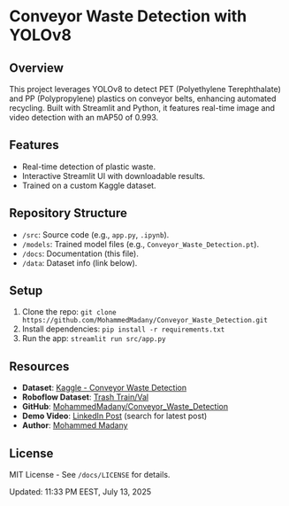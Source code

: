# Conveyor Waste Detection with YOLOv8

## Overview
This project leverages YOLOv8 to detect PET (Polyethylene Terephthalate) and PP (Polypropylene) plastics on conveyor belts, enhancing automated recycling. Built with Streamlit and Python, it features real-time image and video detection with an mAP50 of 0.993.

## Features
- Real-time detection of plastic waste.
- Interactive Streamlit UI with downloadable results.
- Trained on a custom Kaggle dataset.

## Repository Structure
- `/src`: Source code (e.g., `app.py`, `.ipynb`).
- `/models`: Trained model files (e.g., `Conveyor_Waste_Detection.pt`).
- `/docs`: Documentation (this file).
- `/data`: Dataset info (link below).

## Setup
1. Clone the repo: `git clone https://github.com/MohammedMadany/Conveyor_Waste_Detection.git`
2. Install dependencies: `pip install -r requirements.txt`
3. Run the app: `streamlit run src/app.py`

## Resources
- **Dataset**: [Kaggle - Conveyor Waste Detection](https://www.kaggle.com/datasets/islomjon/conveyor-waste-detection-dataset)
- **Roboflow Dataset**: [Trash Train/Val](https://universe.roboflow.com/trash-dgkke/trash_train_val)
- **GitHub**: [MohammedMadany/Conveyor_Waste_Detection](https://github.com/MohammedMadany/Conveyor_Waste_Detection)
- **Demo Video**: [LinkedIn Post](https://www.linkedin.com/in/mohammed-madany-20b408224) (search for latest post)
- **Author**: [Mohammed Madany](https://www.linkedin.com/in/mohammed-madany-20b408224)

## License
MIT License - See `/docs/LICENSE` for details.

Updated: 11:33 PM EEST, July 13, 2025
